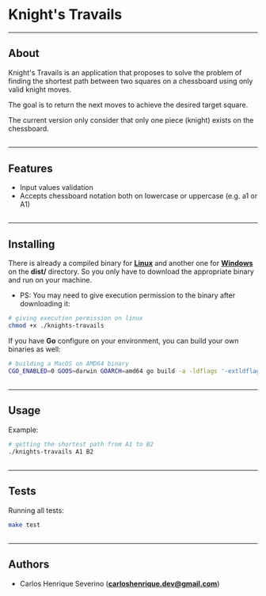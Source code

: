 # Knight's Travails
---

##

## About

Knight's Travails is an application that proposes to solve the problem of finding the shortest path between two squares on a chessboard using only valid knight moves.

The goal is to return the next moves to achieve the desired target square.

The current version only consider that only one piece (knight) exists on the chessboard.

##
---

## Features

- Input values validation
- Accepts chessboard notation both on lowercase or uppercase (e.g. a1 or A1)

##
---

## Installing

There is already a compiled binary for **[Linux](https://github.com/Caik/go-knights-travails/blob/main/dist/knights-travails)** and another one for **[Windows](https://github.com/Caik/go-knights-travails/blob/main/dist/knights-travails.exe)** on the **dist/** directory.
So you only have to download the appropriate binary and run on your machine.

- PS: You may need to give execution permission to the binary after downloading it:

 ```bash
# giving execution permission on linux
chmod +x ./knights-travails
```

If you have **Go** configure on your environment, you can build your own binaries as well:

```bash
# building a MacOS on AMD64 binary
CGO_ENABLED=0 GOOS=darwin GOARCH=amd64 go build -a -ldflags '-extldflags "-static" -s -w' -o ./knights-travails-darwin-amd64 cmd/knights-travails/main.go
```

##
---

## Usage

Example:

```bash
# getting the shortest path from A1 to B2
./knights-travails A1 B2
```

##
---

## Tests

Running all tests:

```bash
make test
```

##
---

## Authors

* Carlos Henrique Severino (**carloshenrique.dev@gmail.com**)